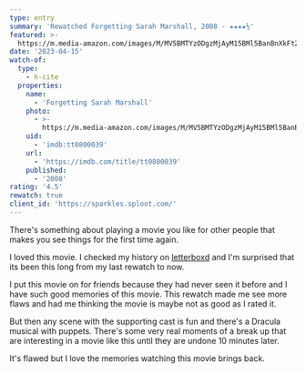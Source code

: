 ```yaml
---
type: entry
summary: 'Rewatched Forgetting Sarah Marshall, 2008 - ★★★★½'
featured: >-
  https://m.media-amazon.com/images/M/MV5BMTYzODgzMjAyM15BMl5BanBnXkFtZTcwMTI3NzI2MQ@@._V1_SX300.jpg
date: '2023-04-15'
watch-of:
  type:
    - h-cite
  properties:
    name:
      - 'Forgetting Sarah Marshall'
    photo:
      - >-
        https://m.media-amazon.com/images/M/MV5BMTYzODgzMjAyM15BMl5BanBnXkFtZTcwMTI3NzI2MQ@@._V1_SX300.jpg
    uid:
      - 'imdb:tt0800039'
    url:
      - 'https://imdb.com/title/tt0800039'
    published:
      - '2008'
rating: '4.5'
rewatch: true
client_id: 'https://sparkles.sploot.com/'
---
```


There's something about playing a movie you like for other people that makes you see things for the first time again.

I loved this movie. I checked my history on [letterboxd](https://letterboxd.com/benji/film/forgetting-sarah-marshall/activity/) and I'm surprised that its been this long from my last rewatch to now.

I put this movie on for friends because they had never seen it before and I have such good memories of this movie. This rewatch made me see more flaws and had me thinking the movie is maybe not as good as I rated it.

But then any scene with the supporting cast is fun and there's a Dracula musical with puppets. There's some very real moments of a break up that are interesting in a movie like this until they are undone 10 minutes later.

It's flawed but I love the memories watching this movie brings back.
